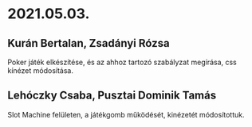 # 2021.05.03.
## Kurán Bertalan, Zsadányi Rózsa
Poker játék elkészítése, és az ahhoz tartozó szabályzat megírása, css kínézet módosítása.

## Lehóczky Csaba, Pusztai Dominik Tamás
Slot Machine felületen, a játékgomb működését, kinézetét módosítottuk.
